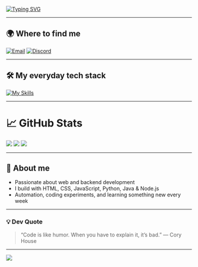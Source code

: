 [![Typing SVG](https://readme-typing-svg.herokuapp.com?font=Poppins&weight=600&size=30&duration=3000&pause=1000&color=F7F7F7&width=435&lines=Hi,+I’m+szpuszi+%F0%9F%91%8B;"Hello,+World!"+%F0%9F%92%BB)](https://git.io/typing-svg)



---

## 🌍 Where to find me

[![Email](https://img.shields.io/badge/E--mail-szpuszi%40gmail.com-red?logo=gmail&logoColor=white)](mailto:szpuszi@gmail.com)
[![Discord](https://img.shields.io/badge/Discord-szpuszi__-5865F2?logo=discord&logoColor=white)](https://discord.com/users/699557747066273804)

---

## 🛠️ My everyday tech stack

[![My Skills](https://skillicons.dev/icons?i=html,css,js,python,java,nodejs,github)](https://skillicons.dev)

---

# 📈 GitHub Stats

![](https://github-readme-stats.vercel.app/api?username=szpuszi&theme=vision-friendly-dark&show_icons=true&hide_border=false)
![](https://streak-stats.demolab.com?user=szpuszi&theme=nightowl&hide_border=false)
![](https://github-readme-stats.vercel.app/api/top-langs/?username=szpuszi&layout=compact&theme=vision-friendly-dark&hide_border=false)

---

## 🧰 About me

- Passionate about web and backend development
- I build with HTML, CSS, JavaScript, Python, Java & Node.js
- Automation, coding experiments, and learning something new every week

---

### 💡 Dev Quote

> “Code is like humor. When you have to explain it, it’s bad.” — Cory House

---

[![](https://visitcount.itsvg.in/api?id=szpuszi&icon=5&color=8)](https://visitcount.itsvg.in)

